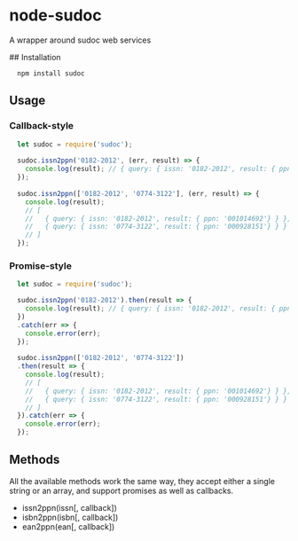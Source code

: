 # node-sudoc
A wrapper around sudoc web services

## Installation
```shell
  npm install sudoc
```

## Usage

### Callback-style
```javascript
  let sudoc = require('sudoc');
  
  sudoc.issn2ppn('0182-2012', (err, result) => {
    console.log(result); // { query: { issn: '0182-2012', result: { ppn: '001014692' } } }
  });
  
  sudoc.issn2ppn(['0182-2012', '0774-3122'], (err, result) => {
    console.log(result);
    // [
    //   { query: { issn: '0182-2012', result: { ppn: '001014692'} } },
    //   { query: { issn: '0774-3122', result: { ppn: '000928151'} } }
    // ]
  });
```

### Promise-style
```javascript
  let sudoc = require('sudoc');

  sudoc.issn2ppn('0182-2012').then(result => {
    console.log(result); // { query: { issn: '0182-2012', result: { ppn: '001014692' } } }
  })
  .catch(err => {
    console.error(err);
  });
  
  sudoc.issn2ppn(['0182-2012', '0774-3122'])
  .then(result => {
    console.log(result);
    // [
    //   { query: { issn: '0182-2012', result: { ppn: '001014692'} } },
    //   { query: { issn: '0774-3122', result: { ppn: '000928151'} } }
    // ]
  }).catch(err => {
    console.error(err);
  });
```

## Methods
All the available methods work the same way, they accept either a single string or an array, and support promises as well as callbacks.

- issn2ppn(issn[, callback])
- isbn2ppn(isbn[, callback])
- ean2ppn(ean[, callback])
